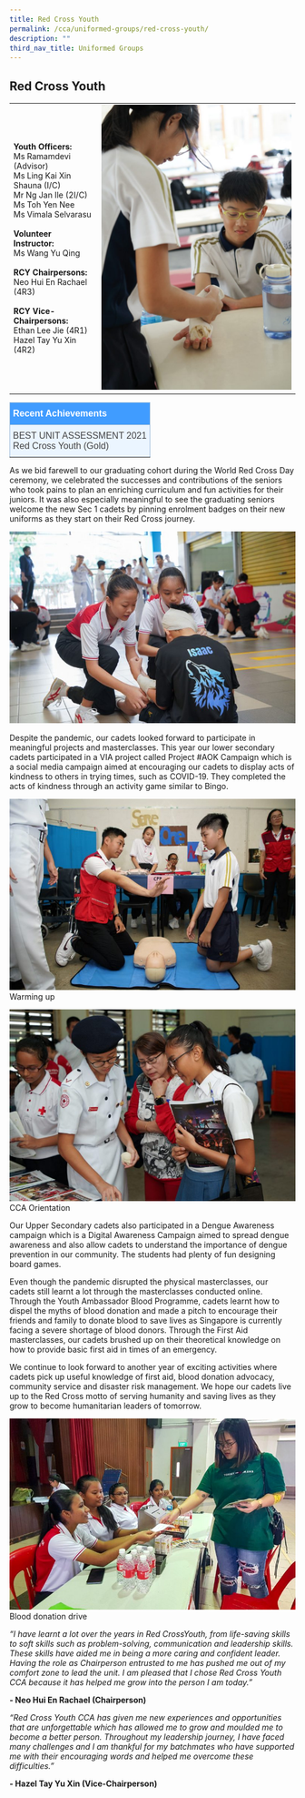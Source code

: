 ```yaml
---
title: Red Cross Youth
permalink: /cca/uniformed-groups/red-cross-youth/
description: ""
third_nav_title: Uniformed Groups
---
```

## **Red Cross Youth**



|  |  | 
| -------- | -------- |
| **Youth Officers:** <br>Ms Ramamdevi (Advisor) <br>Ms Ling Kai Xin Shauna (I/C) <br>Mr Ng Jan Ile (2I/C) <br>Ms Toh Yen Nee <br>Ms Vimala Selvarasu<br><br>**Volunteer Instructor:** <br>Ms Wang Yu Qing<br><br>**RCY Chairpersons:** <br>Neo Hui En Rachael (4R3)<br><br>**RCY Vice-Chairpersons:** <br>Ethan Lee Jie (4R1) <br>Hazel Tay Yu Xin (4R2)     | ![First aid bandaging](/images/Cca/cca-redx-i-First-aid-bandaging-683x1024.jpg)     | 

<style type="text/css">
.tg  {border-collapse:collapse;border-color:#9ABAD9;border-spacing:0;}
.tg td{background-color:#EBF5FF;border-color:#9ABAD9;border-style:solid;border-width:1px;color:#444;
  font-family:Arial, sans-serif;font-size:14px;overflow:hidden;padding:10px 5px;word-break:normal;}
.tg th{background-color:#409cff;border-color:#9ABAD9;border-style:solid;border-width:1px;color:#fff;
  font-family:Arial, sans-serif;font-size:14px;font-weight:normal;overflow:hidden;padding:10px 5px;word-break:normal;}
.tg .tg-3jrd{border-color:inherit;font-family:"Lucida Sans Unicode", "Lucida Grande", sans-serif !important;font-size:medium;
  text-align:left;vertical-align:top}
</style>
<table class="tg">
<thead>
  <tr>
		<th class="tg-3jrd"><b>Recent Achievements</b><br></th>
  </tr>
</thead>
<tbody>
  <tr>
    <td class="tg-3jrd">BEST UNIT ASSESSMENT 2021
<br>Red Cross Youth (Gold)</td>
  </tr>
</tbody>
</table>


As we bid farewell to our graduating cohort during the World Red Cross Day ceremony, we celebrated the successes and contributions of the seniors who took pains to plan an enriching curriculum  and fun activities for their juniors. It was also especially meaningful to see the graduating seniors welcome the new Sec 1 cadets by pinning enrolment badges on their new uniforms as they start on their Red Cross journey.

![Reacting to an emergency](/images/Cca/cca-redx-i-Reacting-in-an-emergency-768x513.jpg)

Despite the pandemic, our cadets looked forward to participate in meaningful projects and masterclasses. This year our lower secondary cadets participated in a VIA project called Project #AOK Campaign which is a social media campaign aimed at encouraging our cadets to display acts of kindness to others in trying times, such as COVID-19. They completed the acts of kindness through an activity game similar to Bingo.

![Warming up](/images/Cca/cca-redx-i-Volunteer-instructor-demonstrating-CPR-768x513.jpg)
Warming up

![CCA Orientation](/images/Cca/cca-redx-i-Orientation-day-recruiting-new-cadets-768x513.jpg)
CCA Orientation

Our Upper Secondary cadets also participated in a Dengue Awareness campaign which is a Digital Awareness Campaign aimed to spread dengue awareness and also allow cadets to understand the importance of dengue prevention in our community. The students had plenty of fun designing board games.

Even though the pandemic disrupted the physical masterclasses, our cadets still learnt a lot through the masterclasses conducted online. Through the Youth Ambassador Blood Programme, cadets learnt how to dispel the myths of blood donation and made a pitch to encourage their friends and family to donate blood to save lives as Singapore is currently facing a severe shortage of blood donors. Through the First Aid masterclasses, our cadets brushed up on their theoretical knowledge on how to provide basic first aid in times of an emergency.

We continue to look forward to another year of exciting activities where cadets pick up useful knowledge of first aid, blood donation advocacy, community service and disaster risk management. We hope our cadets live up to the Red Cross motto of serving humanity and saving lives as they grow to become humanitarian leaders of tomorrow.

![Blood donation drive](/images/Cca/cca-redx-i-Blood-donation-drive-768x512.jpg)
Blood donation drive

*“I have learnt a lot over the years in Red CrossYouth, from life-saving skills to soft skills such as problem-solving, communication and leadership skills. These skills have aided me in being a more caring and confident leader. Having the role as Chairperson entrusted to me has pushed me out of my comfort zone to lead the unit. I am pleased that I chose Red Cross Youth CCA because it has helped me grow into the person I am today.”*

**- Neo Hui En Rachael (Chairperson)**

 

*“Red Cross Youth CCA has given me new experiences and opportunities that are unforgettable which has allowed me to grow and moulded me to become a better person. Throughout my leadership journey, I have faced many challenges and I am thankful for my batchmates who have supported me with their encouraging words and helped me overcome these difficulties.”*

**- Hazel Tay Yu Xin (Vice-Chairperson)**